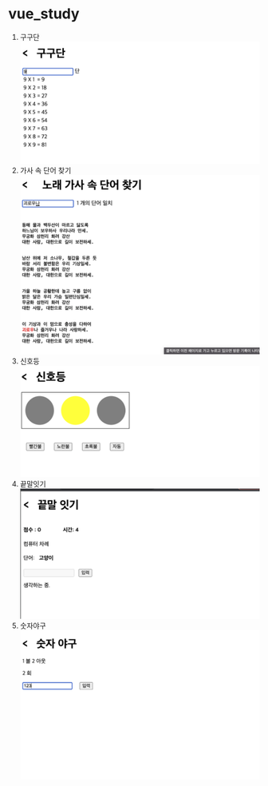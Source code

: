 # vue_study
1. 구구단
   ![](./multi.png)
2. 가사 속 단어 찾기
   ![](./findword.png)
3. 신호등
   ![](./traffic.png)
4. 끝말잇기
   ![](./endTalk.png)
5. 숫자야구
   ![](./numbase.png)
